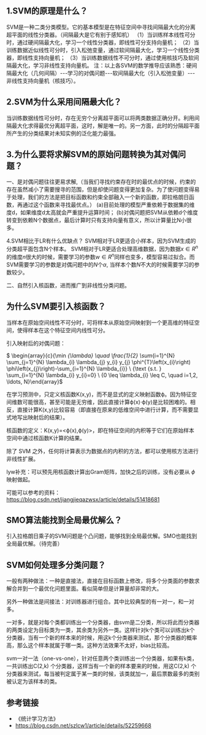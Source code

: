 ## 1.SVM的原理是什么？
SVM是一种二类分类模型。它的基本模型是在特征空间中寻找间隔最大化的分离超平面的线性分类器。（间隔最大是它有别于感知机）
（1）当训练样本线性可分时，通过硬间隔最大化，学习一个线性分类器，即线性可分支持向量机；
（2）当训练数据近似线性可分时，引入松弛变量，通过软间隔最大化，学习一个线性分类器，即线性支持向量机；
（3）当训练数据线性不可分时，通过使用核技巧及软间隔最大化，学习非线性支持向量机。
注：以上各SVM的数学推导应该熟悉：硬间隔最大化（几何间隔）---学习的对偶问题---软间隔最大化（引入松弛变量）---非线性支持向量机（核技巧）。

##  2.SVM为什么采用间隔最大化？

当训练数据线性可分时，存在无穷个分离超平面可以将两类数据正确分开。利用间隔最大化求得最优分离超平面，这时，解是唯一的。另一方面，此时的分隔超平面所产生的分类结果对未知实例的泛化能力最强。



##  3.为什么要将求解SVM的原始问题转换为其对偶问题？
一、是对偶问题往往更易求解,（当我们寻找约束存在时的最优点的时候，约束的存在虽然减小了需要搜寻的范围，但是却使问题变得更加复杂。为了使问题变得易于处理，我们的方法是把目标函数和约束全部融入一个新的函数，即拉格朗日函数，再通过这个函数来寻找最优点。）
(a)目前处理的模型严重依赖于数据集的维度d，如果维度d太高就会严重提升运算时间；
(b)对偶问题把SVM从依赖d个维度转变到依赖N个数据点，最后计算时只有支持向量有意义，所以计算量比N小很多。

4.SVM相比于LR有什么优缺点？
SVM相对于LR更适合小样本，因为SVM生成的分类超平面包含N个样本。
SVM相对于LR更适合处理高维数据，因为数据$x \in R^n$ 的维度$n$很大的时候，需要学习的参数$w \in R^n$同样也变多，模型容易过拟合。而SVM需要学习的参数是对偶问题中的$N$个$\alpha$, 当样本个数$N$不大的时候需要学习的参数较少。

二、自然引入核函数，进而推广到非线性分类问题。



## 为什么SVM要引入核函数？

当样本在原始空间线性不可分时，可将样本从原始空间映射到一个更高维的特征空间，使得样本在这个特征空间内线性可分。

引入映射后的对偶问题：

$ \begin{array}{c}{\min _{\lambda} \quad \frac{1}{2} \sum_{i=1}^{N} \sum_{j=1}^{N} \lambda_{i} \lambda_{j} y_{i} y_{j} \phi^{T}\left(x_{i}\right) \phi\left(x_{j}\right)-\sum_{i=1}^{N} \lambda_{i}} \\ {\text {s.t. } \sum_{i=1}^{N} \lambda_{i} y_{i}=0} \\ {0 \leq \lambda_{i} \leq C, \quad i=1,2, \ldots, N}\end{array}$

在学习预测中，只定义核函数K(x,y)，而不是显式的定义映射函数ϕ。因为特征空间维数可能很高，甚至可能是无穷维，因此直接计算ϕ(x)·ϕ(y)是比较困难的。相反，直接计算K(x,y)比较容易（即直接在原来的低维空间中进行计算，而不需要显式地写出映射后的结果）。

核函数的定义：K(x,y)=<ϕ(x),ϕ(y)>，即在特征空间的内积等于它们在原始样本空间中通过核函数K计算的结果。

除了 SVM 之外，任何将计算表示为数据点的内积的方法，都可以使用核方法进行非线性扩展。

lyw补充：可以预先用核函数计算出Gram矩阵，加快之后的训练，没有必要从 $\phi$ 映射做起。

可能可以参考的资料：https://blog.csdn.net/jiangjieqazwsx/article/details/51418681

## SMO算法能找到全局最优解么？

引入拉格朗日乘子的SVM问题是个凸问题，能够找到全局最优解。SMO也能找到全局最优解。（待完善）



## SVM如何处理多分类问题？

一般有两种做法：一种是直接法，直接在目标函数上修改，将多个分类面的参数求解合并到一个最优化问题里面。看似简单但是计算量却非常的大。

另外一种做法是间接法：对训练器进行组合。其中比较典型的有一对一，和一对多。

一对多，就是对每个类都训练出一个分类器，由svm是二分类，所以将此而分类器的两类设定为目标类为一类，其余类为另外一类。这样针对k个类可以训练出k个分类器，当有一个新的样本来的时候，用这k个分类器来测试，那个分类器的概率高，那么这个样本就属于哪一类。这种方法效果不太好，bias比较高。

svm一对一法（one-vs-one），针对任意两个类训练出一个分类器，如果有k类，一共训练出C(2,k) 个分类器，这样当有一个新的样本要来的时候，用这C(2,k) 个分类器来测试，每当被判定属于某一类的时候，该类就加一，最后票数最多的类别被认定为该样本的类。

## 参考链接

- 《统计学习方法》
- https://blog.csdn.net/szlcw1/article/details/52259668